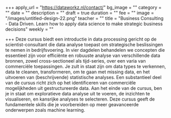 +++
apply_url = "https://dataworkz.nl/contact/"
bg_image = ""
category = ""
date = ""
description = ""
draft = true
duration = ""
fee = ""
image = "/images/untitled-design-22.png"
teacher = ""
title = "Business Consulting - Data Driven.  Learn how to apply data science to make strategic business decisions"
weekly = ""

+++
Deze cursus biedt een introductie in data processing gericht op de scientist-consultant die data analyse toepast om strategische beslissingen te nemen in bedrijfsvoering. In vier dagdelen behandelen we concepten die essentieel zijn voor efficiënte en robuuste analyse van verschillende data bronnen, zowel cross-sectioneel als tijd-series, over een varia van commerciële toepassingen. Je zult in staat zijn om data types te verkennen, data te cleanen, transformeren, om te gaan met missing data, en het uitvoeren van (beschrijvende) statistische analyses. Een substantieel deel van de cursus richt zich op het identificeren van commerciële mogelijkheden uit gestructureerde data. Aan het einde van de cursus, ben je in staat om exploratieve data analyse uit te voeren, de inzichten te visualiseren, en kansrijke analyses te selecteren. Deze cursus geeft de fundamentele skills die je voorbereiden op meer geavanceerde onderwerpen zoals machine learning.